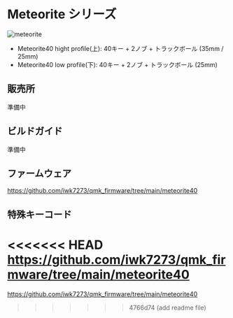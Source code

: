 # Meteorite シリーズ

![meteorite](.docs/images/meteorite.jpg)

  * Meteorite40 hight profile(上): 40キー + 2ノブ + トラックボール (35mm / 25mm)
  * Meteorite40 low profile(下): 40キー + 2ノブ + トラックボール (25mm)


## 販売所
準備中

## ビルドガイド
準備中

## ファームウェア
https://github.com/iwk7273/qmk_firmware/tree/main/meteorite40

## 特殊キーコード
<<<<<<< HEAD
https://github.com/iwk7273/qmk_firmware/tree/main/meteorite40
=======
https://github.com/iwk7273/qmk_firmware/tree/main/meteorite40
>>>>>>> 4766d74 (add readme file)
